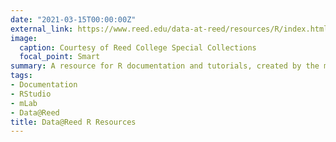 ```yaml
---
date: "2021-03-15T00:00:00Z"
external_link: https://www.reed.edu/data-at-reed/resources/R/index.html
image:
  caption: Courtesy of Reed College Special Collections
  focal_point: Smart
summary: A resource for R documentation and tutorials, created by the mLab at Reed College
tags:
- Documentation
- RStudio
- mLab
- Data@Reed
title: Data@Reed R Resources
---
```

